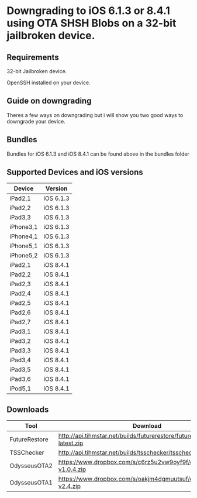 # Downgrading to iOS 6.1.3 or 8.4.1 using OTA SHSH Blobs on a 32-bit jailbroken device.

## Requirements

32-bit Jailbroken device.

OpenSSH installed on your device.

## Guide on downgrading

Theres a few ways on downgrading but i will show you two good ways to downgrade your device.

## Bundles

Bundles for iOS 6.1.3 and iOS 8.4.1 can be found above in the bundles folder

## Supported Devices and iOS versions

| Device   |  Version   |
|----------|------------|
| iPad2,1  | iOS 6.1.3  | 
| iPad2,2  | iOS 6.1.3  |
| iPad3,3  | iOS 6.1.3  |
| iPhone3,1 | iOS 6.1.3 |
| iPhone4,1 | iOS 6.1.3 |
| iPhone5,1 | iOS 6.1.3 |
| iPhone5,2 | iOS 6.1.3 |
| iPad2,1   | iOS 8.4.1 | 
| iPad2,2   | iOS 8.4.1 | 
| iPad2,3   | iOS 8.4.1 | 
| iPad2,4   | iOS 8.4.1 |
| iPad2,5   | iOS 8.4.1 | 
| iPad2,6   | iOS 8.4.1 | 
| iPad2,7   | iOS 8.4.1 | 
| iPad3,1   | iOS 8.4.1 |
| iPad3,2   | iOS 8.4.1 |
| iPad3,3   | iOS 8.4.1 |
| iPad3,4   | iOS 8.4.1 |
| iPad3,5   | iOS 8.4.1 |
| iPad3,6   | iOS 8.4.1 |
| iPod5,1   | iOS 8.4.1 |

## Downloads
| Tool | Download | SHA1 |
|---------|----------|------|
| FutureRestore | http://api.tihmstar.net/builds/futurerestore/futurerestore-latest.zip |
| TSSChecker | http://api.tihmstar.net/builds/tsschecker/tsschecker-latest.zip |
| OdysseusOTA2 | https://www.dropbox.com/s/c6rz5u2vw9oyf9f/odysseusOTA2-v1.0.4.zip | a54c887ab13bfbdeaf3402bd6bd9b6ef4252300f |
| OdysseusOTA1 | https://www.dropbox.com/s/oakjm4dgmuutsuf/odysseusOTA-v2.4.zip | 3b0e5f2c7105c39185c3a2280eabc85f49f834c3 |
